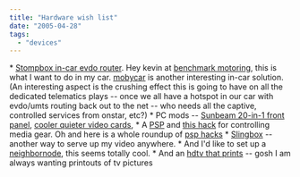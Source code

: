 ```yaml
---
title: "Hardware wish list"
date: "2005-04-28"
tags: 
  - "devices"
---
```


\* [Stompbox in-car evdo router](http://www.ehomeupgrade.com/entry/854/stompbox_evdo_wireless). Hey kevin at [benchmark motoring](http://www.benchmarkmotoring.com), this is what I want to do in my car. [mobycar](http://www.byodkm.net/?m=show&id=110) is another interesting in-car solution. (An interesting aspect is the crushing effect this is going to have on all the dedicated telematics plays -- once we all have a hotspot in our car with evdo/umts routing back out to the net -- who needs all the captive, controlled services from onstar, etc?) \* PC mods -- [Sunbeam 20-in-1 front panel](http://www.gizmodo.com/gadgets/peripherals/input/sunbeam-20in1-front-panel-reviewed-verdict-excellent-100431.php), [cooler quieter video cards](http://www.tongfamily.com/guide/games/2005/03/26/passively_cooled_video_cards.html), \* A [PSP](http://www.geekfishing.net/consumer/gadgets/2005/03/31/sony_psp.html) and [this hack](http://www.ehomeupgrade.com/entry/853/psp_waci_nx) for controlling media gear. Oh and here is a whole roundup of [psp hacks](http://www.engadget.com/entry/1234000720038308/) \* [Slingbox](http://www.slingmedia.com/index.html) -- another way to serve up my video anywhere. \* And I'd like to set up a [neighbornode](http://www.windley.com/archives/2005/03/neighbornode.shtml), this seems totally cool. \* And an [hdtv that prints](http://www.extremetech.com/article2/0,1558,1790349,00.asp?kc=ETRSS02129TX1K0000532) -- gosh I am always wanting printouts of tv pictures

